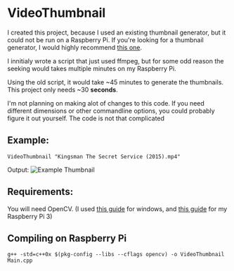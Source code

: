 # VideoThumbnail

I created this project, because I used an existing thumbnail generator, but it could not be run on a Raspberry Pi.
If you're looking for a thumbnail generator, I would highly recommend [this one](http://moviethumbnail.sourceforge.net/).

I innitialy wrote a script that just used ffmpeg, but for some odd reason the seeking would takes multiple minutes on my Raspberry Pi.

Using the old script, it would take ~45 minutes to generate the thumbnails.
This project only needs ~30 **seconds**.

I'm not planning on making alot of changes to this code. If you need different dimensions or other commandline options, you could probably figure it out yourself. The code is not that complicated

Example:
--------

```
VideoThumbnail "Kingsman The Secret Service (2015).mp4"
```
Output:
![Example Thumbnail](http://i.imgur.com/6Aj4Cdf.jpg)





Requirements:
-------------
You will need OpenCV. (I used [this guide](https://www.youtube.com/watch?v=l4372qtZ4dc) for windows, and [this guide](http://www.pyimagesearch.com/2016/04/18/install-guide-raspberry-pi-3-raspbian-jessie-opencv-3/) for my Raspberry Pi 3)

Compiling on Raspberry Pi
-------------------------
```
g++ -std=c++0x $(pkg-config --libs --cflags opencv) -o VideoThumbnail Main.cpp
```

